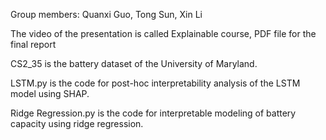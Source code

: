 Group members:
Quanxi Guo, Tong Sun, Xin Li

The video of the presentation is called Explainable course, PDF file for the final report

CS2_35 is the battery dataset of the University of Maryland.

LSTM.py is the code for post-hoc interpretability analysis of the LSTM model using SHAP.

Ridge Regression.py is the code for interpretable modeling of battery capacity using ridge regression.
